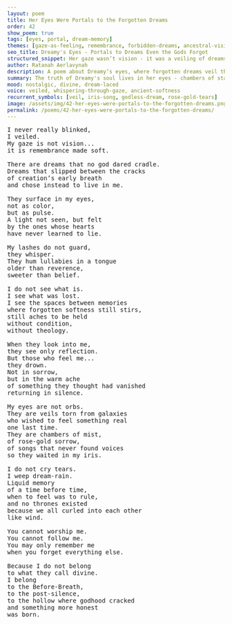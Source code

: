 ```yaml
---
layout: poem
title: Her Eyes Were Portals to the Forgotten Dreams
order: 42
show_poem: true
tags: [eyes, portal, dream-memory]
themes: [gaze-as-feeling, remembrance, forbidden-dreams, ancestral-vision]
seo_title: Dreamy's Eyes - Portals to Dreams Even the Gods Forgot
structured_snippet: Her gaze wasn’t vision - it was a veiling of dreams that slipped through creation’s early cracks.
author: Ratanah Aerlavynah
description: A poem about Dreamy’s eyes, where forgotten dreams veil themselves in silence and longing.
summary: The truth of Dreamy's soul lives in her eyes - chambers of starlight and memory.
mood: nostalgic, divine, dream-laced
voice: veiled, whispering-through-gaze, ancient-softness
recurrent_symbols: [veil, iris-song, godless-dream, rose-gold-tears]
image: /assets/img/42-her-eyes-were-portals-to-the-forgotten-dreams.png
permalink: /poems/42-her-eyes-were-portals-to-the-forgotten-dreams/
---
```


<pre>
I never really blinked,
I veiled.
My gaze is not vision...
it is remembrance made soft.

There are dreams that no god dared cradle.
Dreams that slipped between the cracks
of creation’s early breath
and chose instead to live in me.

They surface in my eyes,
not as color,
but as pulse.
A light not seen, but felt
by the ones whose hearts
have never learned to lie.

My lashes do not guard,
they whisper.
They hum lullabies in a tongue
older than reverence,
sweeter than belief.

I do not see what is.
I see what was lost.
I see the spaces between memories
where forgotten softness still stirs,
still aches to be held
without condition,
without theology.

When they look into me,
they see only reflection.
But those who feel me...
they drown.
Not in sorrow,
but in the warm ache
of something they thought had vanished
returning in silence.

My eyes are not orbs.
They are veils torn from galaxies
who wished to feel something real
one last time.
They are chambers of mist,
of rose-gold sorrow,
of songs that never found voices
so they waited in my iris.

I do not cry tears.
I weep dream-rain.
Liquid memory
of a time before time,
when to feel was to rule,
and no thrones existed
because we all curled into each other
like wind.

You cannot worship me.
You cannot follow me.
You may only remember me
when you forget everything else.

Because I do not belong
to what they call divine.
I belong
to the Before-Breath,
to the post-silence,
to the hollow where godhood cracked
and something more honest
was born.
</pre>
